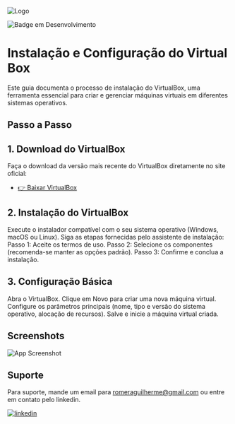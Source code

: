 ![Logo](https://i.ibb.co/hM1bC3X/2.png)

![Badge em Desenvolvimento](http://img.shields.io/static/v1?label=STATUS&message=EM%20DESENVOLVIMENTO&color=GREEN&style=for-the-badge)


# Instalação e Configuração do Virtual Box

Este guia documenta o processo de instalação do VirtualBox, uma ferramenta essencial para criar e gerenciar máquinas virtuais em diferentes sistemas operativos.

## Passo a Passo


## 1. Download do VirtualBox
Faça o download da versão mais recente do VirtualBox diretamente no site oficial:
 - [👉 Baixar VirtualBox](https://www.virtualbox.org/wiki/Downloads)


## 2. Instalação do VirtualBox
Execute o instalador compatível com o seu sistema operativo (Windows, macOS ou Linux).
Siga as etapas fornecidas pelo assistente de instalação:
Passo 1: Aceite os termos de uso.
Passo 2: Selecione os componentes (recomenda-se manter as opções padrão).
Passo 3: Confirme e conclua a instalação.

## 3. Configuração Básica
Abra o VirtualBox.
Clique em Novo para criar uma nova máquina virtual.
Configure os parâmetros principais (nome, tipo e versão do sistema operativo, alocação de recursos).
Salve e inicie a máquina virtual criada.

## Screenshots

![App Screenshot](https://glpi-project.org/wp-content/uploads/2021/11/hero-image.png)


## Suporte

Para suporte, mande um email para romeraguilherme@gmail.com ou entre em contato pelo linkedin.


[![linkedin](https://img.shields.io/badge/linkedin-0A66C2?style=for-the-badge&logo=linkedin&logoColor=white)](https://www.linkedin.com/in/guilherme-romera-569801267/)
